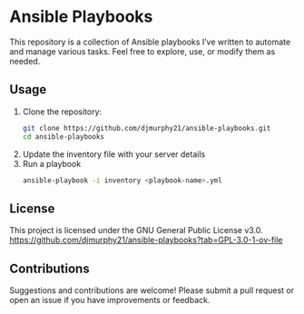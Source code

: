 # Ansible Playbooks

This repository is a collection of Ansible playbooks I’ve written to automate and manage various tasks. Feel free to explore, use, or modify them as needed.

## Usage

1. Clone the repository:
   ```bash
   git clone https://github.com/djmurphy21/ansible-playbooks.git
   cd ansible-playbooks
2. Update the inventory file with your server details
3. Run a playbook
    ```bash
    ansible-playbook -i inventory <playbook-name>.yml

## License
This project is licensed under the GNU General Public License v3.0.
https://github.com/djmurphy21/ansible-playbooks?tab=GPL-3.0-1-ov-file

## Contributions
Suggestions and contributions are welcome! Please submit a pull request or open an issue if you have improvements or feedback.
